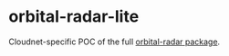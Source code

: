 # orbital-radar-lite

Cloudnet-specific POC of the full [orbital-radar package](https://github.com/igmk/orbital-radar).
